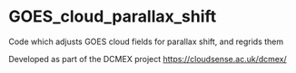 # GOES_cloud_parallax_shift
Code which adjusts GOES cloud fields for parallax shift, and regrids them

Developed as part of the DCMEX project https://cloudsense.ac.uk/dcmex/
